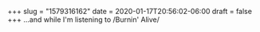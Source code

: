 +++
slug = "1579316162"
date = 2020-01-17T20:56:02-06:00
draft = false
+++
...and while I'm listening to /Burnin' Alive/